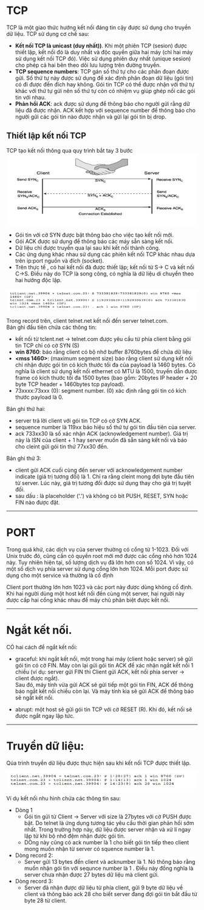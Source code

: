 # TCP

TCP là một giao thức hướng kết nối đáng tin cậy được sử dụng cho truyền dữ liệu. TCP sử dụng cơ chế sau:
- **Kết nối TCP là unicast (duy nhất))**. Khi một phiên TCP (sesion) được thiết lập, kết nối đó là duy nhất và độc quyền giữa hai máy (chỉ hai máy sử dụng kết nối TCP đó).  Việc sử dụng phiên duy nhất (unique sesion) cho phép cả hai bên theo dõi lưu lượng trên đường truyền.
- **TCP sequence numbers**: TCP gán số thứ tự cho các phân đoạn được gửi. Số thứ tự này được sử dụng để xác định phân đoạn dữ liệu (gói tin) có đi được đến đích hay không. Gói tin TCP có thể được nhận với thứ tự khác với thứ tự gửi nên số thứ tự còn có nhiệm vụ giúp ghép nối các gói tin với nhau.
- **Phản hồi ACK**: ack được sử dụng để thông báo cho người gửi rằng dữ liệu đã được nhận. ACK kết hợp với sequence number để thông báo cho người gửi các gói tin nào được nhận và gửi lại gói tin bị drop.

## Thiết lập kết nối TCP
TCP tạo kết nối thông qua quy trình bắt tay 3 bước  
![TCP-handshake](img/2020-11-27-TCPestablistment.png "Quy trinhg bắt tay 3 bước")
- Gói tin với cờ SYN được bật thông báo cho việc tạo kết nối mới.
- Gói ACK được sử dụng để thông báo các máy sẵn sàng kết nối.
- Dữ liệu chỉ được truyền qua lại sau khi kết nối thành công.
- Các ứng dụng khác nhau sử dụng các phiên kết nối TCP khác nhau dựa trên ip:port nguồn và đích (socket).
- Trên thực tế , có hai kết nối đã được thiết lập; kết nối từ S-> C và kết nối C->S. Điều này do TCP là song công, có nghĩa là dữ liệu di chuyển theo hai hướng độc lập.
 
 ![TCP-hanshake-sync](img/2020-11-26-TCP-Handsake.png "Thiết lập kết nối")

Trong record trên, client telnet.net kết nối đến server telnet.com.  
Bản ghi đầu tiên chứa các thông tin: 
- kết nối từ tclent.net -> telnet.com được yêu cầu từ phía client bằng gói tin TCP chỉ có cờ SYN (S)
- **win 8760**: báo rằng client có bộ nhớ buffer 8760bytes để chứa dữ liệu
- **<mss 1460>**: (maximum segment size) báo rằng client sử dụng kết nối chỉ nhận được gói tin có kích thước tối đa của payload là 1460 bytes. Có nghĩa là client sử dụng kết nối ethernet có MTU là 1500, truyền dẫn được frame có kích thước tối đa 1500 bytes (bao gồm: 20bytes IP header + 20 byte TCP header + 1460bytes tcp payload).
- 73xxxx:73xxx (0): segment number. (0) xác định rằng gói tin có kích thước payload là 0.

Bản ghi thứ hai:
- server trả lời client với gói tin TCP có cờ SYN ACK.
- sequence number là 119xx báo hiệu số thứ tự gói tin đầu tiên của server. 
- ack 733xx30 là số xác nhận ACK (acknowledgement number). Giá trị này là ISN của client + 1 hay server muốn đã sẵn sàng kết nối và báo cho cleint gửi gói tin thứ 77xx30 đến.

Bản ghi thứ 3:
- client gửi ACK cuối cùng đến server với acknowledgement number indicate (giá trị tương đối) là 1. Chỉ ra rằng cleint mong đợi byte đầu tiên từ server. Lúc này, giá trị tương đối được sử dụng thay cho giá trị tuyệt đối.
- sau dấu : là placeholder ('.') và không có bit PUSH, RESET, SYN hoặc FIN nào được đặt.

---

# PORT

Trong quá khứ, các dịch vụ của server thường có cổng từ 1-1023. Đối với Unix trước đó, cũng cần có quyền root mới mở được các cổng nhỏ hơn 1024 này. Tuy nhiên hiện tại, số lượng dịch vụ đã lớn hơn con số 1024. Vì vậy, có một số dịch vụ phía server sử dụng cổng lớn hơn 1024. Mỗi port được sử dụng cho một service và thường là cố định

Client port thường lớn hơn 1023 và các port này được dùng không cố định.
Khi hai người dùng một host kết nối đến cùng một server, hai người này được cấp hai cổng khác nhau để  máy chủ phân biệt được kết nối.

---
# Ngắt kết nối.
CÓ hai cách để ngắt kết nối:
- graceful: khi ngắt kết nối, một trong hai máy (client hoặc server) sẽ gửi gói tin có cờ FIN. Máy còn lại gửi gói tin ACK để xác nhận ngắt kết nối 1 chiều (ví dụ: server gửi FIN thì Client gửi ACK, kết nối phía server -> client được ngắt).  
Sau đó, máy tính vừa gửi ACK sẽ gửi tiếp một gói tin FIN, ACK để thông báo ngắt kết nối chiều còn lại. Và máy tính kia sẽ gửi ACK để thông báo sẽ ngắt kết nối.
  
- abrupt: một host sẽ gửi gói tin TCP với cờ RESET (R). Khi đó, kết nối sẽ được ngắt ngay lập tức.

---
# Truyền dữ liệu:
Qúa trình truyền dữ liệu được thực hiện sau khi kết nối TCP được thiết lập.

![Truyền dứ liệu TCP](img/2020-26-11-TCPTransfer.png)

Ví dụ kết nối nhu hình chứa các thông tin sau:
- Dòng 1
    - Gói tin gửi từ Client -> Server với size là 27bytes với cờ PUSH được bật. Do telnet là ứng dụng tương tác yêu cầu thời gian phản hồi sớm nhất. Trong trường hợp này, dữ liệu được server nhận và xử lí ngay lập từ khi bộ nhớ đệm nhận được gói tin.
    - DÒng này cũng có ack number là 1 cho biết gói tin tiếp theo client mong muốn nhận từ server có squence number là 1.
- Dòng record 2:
    - Server gửi 13 bytes đến client và acknumber là 1. Nó thông báo rằng muốn nhận gói tin với sequnce number là 1 . Điều này đồng nghĩa là server chưa nhận được 27 bytes dữ liệu mà client gửi.
- Dòng record 3:
    - Server đã nhận được dữ liệu từ phía client, gửi 9 byte dữ liệu về client và thông báo ack 28 cho biết server đang đợi gói tin bắt đầu từ byte 28 từ client.

